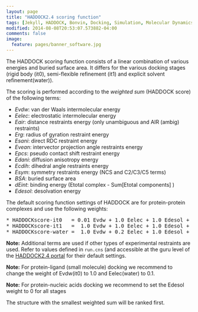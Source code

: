 ```yaml
---
layout: page
title: "HADDOCK2.4 scoring function"
tags: [Jekyll, HADDOCK, Bonvin, Docking, Simulation, Molecular Dynamics, Structural Biology, Computational Biology, Modelling, Protein Structure]
modified: 2014-08-08T20:53:07.573882-04:00
comments: false
image:
  feature: pages/banner_software.jpg
---
```

The HADDOCK scoring function consists of a linear combination of various energies and buried surface area.
It differs for the various docking stages (rigid body (it0), semi-flexible refinement (it1) and explicit solvent refinement(water)).

The scoring is
performed according to the _weighted sum_ (HADDOCK score) of the following terms:

* _Evdw_: van der Waals intermolecular energy
* _Eelec_: electrostatic intermolecular energy
* _Eair_: distance restraints energy (only unambiguous and AIR (ambig) restraints)
* _Erg_: radius of gyration restraint energy
* _Esani_: direct RDC restraint energy
* _Evean_: intervector projection angle restraints energy
* _Epcs_: pseudo contact shift restraint energy
* _Edani_: diffusion anisotropy energy
* _Ecdih_: dihedral angle restraints energy
* _Esym_: symmetry restraints energy (NCS and C2/C3/C5 terms)
* _BSA_: buried surface area
* _dEint_: binding energy (Etotal complex - Sum[Etotal components] )
* _Edesol_: desolvation energy


The default scoring function settings of HADDOCK are for protein-protein complexes and use the following weights:

<pre>
* HADDOCKscore-it0   = 0.01 Evdw + 1.0 Eelec + 1.0 Edesol + 0.01 Eair - 0.01 BSA
* HADDOCKscore-it1   =  1.0 Evdw + 1.0 Eelec + 1.0 Edesol +  0.1 Eair - 0.01 BSA
* HADDOCKscore-water =  1.0 Evdw + 0.2 Eelec + 1.0 Edesol +  0.1 Eair
</pre>

**Note:** Additional terms are used if other types of experimental restraints are used. Refer to values defined in `run.cns` (and accessible at the guru level of the [HADDOCK2.4 portal](https://wenmr.science.uu.nl/haddock2.4/) for their default settings.

**Note:** For protein-ligand (small molecule) docking we recommend to change the weight of Evdw(it0) to 1.0 and Eelec(water) to 0.1.

**Note:** For protein-nucleic acids docking we recommend to set the Edesol weight to 0 for all stages

The structure with the smallest weighted sum will be ranked first.
